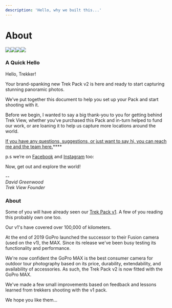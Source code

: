 ```yaml
---
description: 'Hello, why we built this...'
---
```


# About

![](https://lh3.googleusercontent.com/8cuwZeR4n4ZYwBYcwwlCoonJOI4Ff18eCkcJZ6uS9yhaoqGCkIuqlMtecOiDWG_VndWTdTBTg3_gK1vGbVo-LsyMfbduNhXbM98Uj8qEfEwKowKchqu_jGU3aQRIP9p-YfGN4Qxa)![](https://lh3.googleusercontent.com/FL0yFujdlTMW-Tzy-i51RcvQeMyDP2BFyCinq9GPAwo_3ArIiJ2cJOgxs3PxV4ZsufL6ooKVnY9J2EPLkVY8b5Srk-hv8BfO4BYDrH05K40iNhubOQM2VCghiXWA4T_csme1dO71)![](https://lh3.googleusercontent.com/cOJcXzdA3FNek6a0QBW1vOBJJ8CNl6P9UM35FC6ymGhusw6y1LMsUD2bvRaDqIwDt2jfGJHdiI0I0snKG5ALSP2OaouZLnLNTL1Vkmdxy2Jsn_fFx1NHNcut43hPOXYEnPe8VF-N)![](https://lh5.googleusercontent.com/uct7cMpV7BsfQGKw7uX7JGForDQMdwDhETKa9wu1NXOFib7E6-5sEBUlFsURPbY9FA9pyONvuuHruRNFEhCCvO91FloAiq3nGLBmmyJWhnoWoRVPj2S-TN3BzPVPFdk7UW92gdQh)

### A Quick Hello

Hello, Trekker!

Your brand-spanking new Trek Pack v2 is here and ready to start capturing stunning panoramic photos.

We’ve put together this document to help you set up your Pack and start shooting with it.

Before we begin, I wanted to say a big thank-you to you for getting behind Trek View, whether you’ve purchased this Pack and in-turn helped to fund our work, or are loaning it to help us capture more locations around the world.

[If you have any questions, suggestions, or just want to say hi, you can reach me and the team here.](https://www.trekview.org/contact/)\*\*\*\*

p.s we’re on [Facebook](https://www.facebook.com/trekview/) and [Instagram](https://www.instagram.com/trekviewed/) too:

Now, get out and explore the world!

--  
_David Greenwood  
Trek View Founder_

### About

Some of you will have already seen our [Trek Pack v1](../v1/about.md). A few of you reading this probably own one too.

Our v1's have covered over 100,000 of kilometers.

At the end of 2019 GoPro launched the successor to their Fusion camera \(used on the v1\), the MAX. Since its release we've been busy testing its functionality and performance.

We're now confident the GoPro MAX is the best consumer camera for outdoor tour photography based on its price, durability, extendability, and availability of accessories. As such, the Trek Pack v2 is now fitted with the GoPro MAX.

We've made a few small improvements based on feedback and lessons learned from trekkers shooting with the v1 pack.

We hope you like them...


